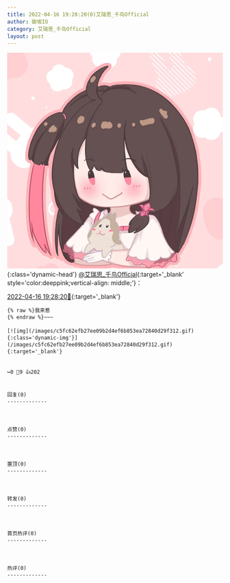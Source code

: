 ```yaml
---
title: 2022-04-16 19:28:20(0)艾瑞思_千鸟Official
author: 御坂IO
category: 艾瑞思_千鸟Official
layout: post
---
```


![img](/images/7e08840c56f251de28bdf766b647bd5fe9a5d50a.jpg){:class='dynamic-head'}
[@艾瑞思_千鸟Official](https://space.bilibili.com/1090010845/dynamic){:target='_blank' style='color:deeppink;vertical-align: middle;'}：

[2022-04-16 19:28:20🔗](https://t.bilibili.com/649700132613259283){:target='_blank'}

~~~
{% raw %}我来惹
{% endraw %}~~~

[![img](/images/c5fc62efb27ee09b2d4ef6b853ea72840d29f312.gif){:class='dynamic-img'}](/images/c5fc62efb27ee09b2d4ef6b853ea72840d29f312.gif){:target='_blank'}


↪️0 💬9 👍202


回复(0)
-------------



点赞(0)
-------------



置顶(0)
-------------



转发(0)
-------------



首页热评(0)
-------------



热评(0)
-------------



